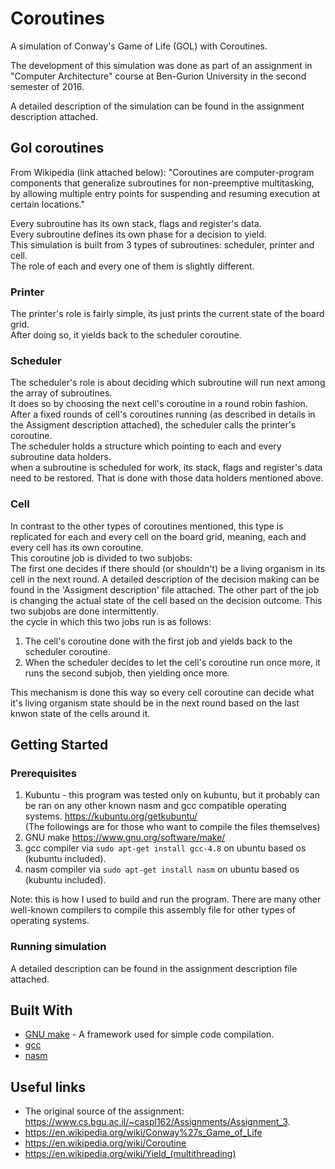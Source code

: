 # Coroutines

A simulation of Conway's Game of Life (GOL) with Coroutines.

The development of this simulation was done as part of an assignment in "Computer Architecture" course at Ben-Gurion University in the second semester of 2016.

A detailed description of the simulation can be found in the assignment description attached.

## Gol coroutines 

From Wikipedia (link attached below): "Coroutines are computer-program components that generalize subroutines for non-preemptive multitasking, by allowing multiple entry points for suspending and resuming execution at certain locations."

Every subroutine has its own stack, flags and register's data.</br>
Every subroutine defines its own phase for a decision to yield.</br>
This simulation is built from 3 types of subroutines: scheduler, printer and cell.</br>
The role of each and every one of them is slightly different.

### Printer

The printer's role is fairly simple, its just prints the current state of the board grid.</br>
After doing so, it yields back to the scheduler coroutine.

### Scheduler

The scheduler's role is about deciding which subroutine will run next among the array of subroutines.</br>
It does so by choosing the next cell's coroutine in a round robin fashion. After a fixed rounds of cell's coroutines running (as described in details in the Assigment description attached), the scheduler calls the printer's coroutine.</br>
The scheduler holds a structure which pointing to each and every subroutine data holders.</br>
when a subroutine is scheduled for work, its stack, flags and register's data need to be restored. That is done with those data holders mentioned above.

### Cell

In contrast to the other types of coroutines mentioned, this type is replicated for each and every cell on the board grid, meaning, each and every cell has its own coroutine.</br>
This coroutine job is divided to two subjobs:</br>
The first one decides if there should (or shouldn't) be a living organism in its cell in the next round. A detailed description of the decision making can be found in the 'Assigment description' file attached.
The other part of the job is changing the actual state of the cell based on the decision outcome.
This two subjobs are done intermittently.</br>
the cycle in which this two jobs run is as follows:</br>
1. The cell's coroutine done with the first job and yields back to the scheduler coroutine.
2. When the scheduler decides to let the cell's coroutine run once more, it runs the second subjob, then yielding once more.

This mechanism is done this way so every cell coroutine can decide what it's living organism state should be in the next round based on the last knwon state of the cells around it.

## Getting Started
### Prerequisites

1. Kubuntu - this program was tested only on kubuntu, but it probably can be ran on any other known nasm and gcc compatible operating systems.
	https://kubuntu.org/getkubuntu/</br>
(The followings are for those who want to compile the files themselves)
2. GNU make
	https://www.gnu.org/software/make/
3. gcc compiler
	via ```sudo apt-get install gcc-4.8``` on ubuntu based os (kubuntu included).
4. nasm compiler
	via ```sudo apt-get install nasm``` on ubuntu based os (kubuntu included).
	
Note: this is how I used to build and run the program. There are many other well-known compilers to compile this assembly file for other types of operating systems.

### Running simulation

A detailed description can be found in the assignment description file attached.

## Built With

* [GNU make](https://www.gnu.org/software/make/) - A framework used for simple code compilation.
* [gcc](https://gcc.gnu.org/)
* [nasm](http://www.nasm.us/)

## Useful links

* The original source of the assignment: https://www.cs.bgu.ac.il/~caspl162/Assignments/Assignment_3.
* https://en.wikipedia.org/wiki/Conway%27s_Game_of_Life
* https://en.wikipedia.org/wiki/Coroutine
* https://en.wikipedia.org/wiki/Yield_(multithreading)
